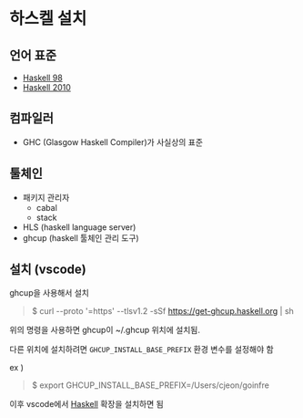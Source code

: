 # 하스켈 설치

## 언어 표준
  - [Haskell 98](https://www.haskell.org/onlinereport/)
  - [Haskell 2010](https://www.haskell.org/onlinereport/haskell2010/)

## 컴파일러
  - GHC (Glasgow Haskell Compiler)가 사실상의 표준

## 툴체인
  - 패키지 관리자
    - cabal
    - stack
  - HLS (haskell language server)
  - ghcup (haskell 툴체인 관리 도구)

## 설치 (vscode)
ghcup을 사용해서 설치

>$ curl --proto '=https' --tlsv1.2 -sSf https://get-ghcup.haskell.org | sh

위의 명령을 사용하면 ghcup이 ~/.ghcup 위치에 설치됨.

다른 위치에 설치하려면 `GHCUP_INSTALL_BASE_PREFIX` 환경 변수를 설정해야 함

ex )
>$ export GHCUP_INSTALL_BASE_PREFIX=/Users/cjeon/goinfre

이후 vscode에서 [Haskell](https://marketplace.visualstudio.com/items?itemName=haskell.haskell) 확장을 설치하면 됨

